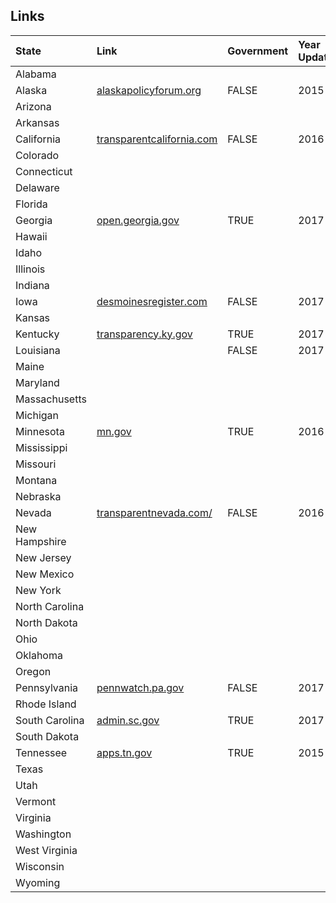 ## Links
| State | Link | Government | Year Updated | Exportable | Type | Complete |
|:-----|:-----|:-----|:-----|:-----|:-----|:-----|
|Alabama | | | | |  ||
|Alaska | [alaskapolicyforum.org](http://alaskapolicyforum.org/2017/04/state-of-alaska-payroll-for-fiscal-year-2015-just-released/)| FALSE | 2015 | FALSE | NA | unknown |
|Arizona | | | | |  ||
|Arkansas | | | | |  ||
|California |[transparentcalifornia.com](http://transparentcalifornia.com/) | FALSE |2016 |  FALSE | NA | unknown |
|Colorado | | | | |  ||
|Connecticut | | | | |  ||
|Delaware | | | | |  ||
|Florida | | | | |  ||
|Georgia| [open.georgia.gov](http://www.open.georgia.gov/index.html)  | TRUE | 2017 | TRUE | csv | unknown|
|Hawaii | | | | | | |
|Idaho | | | | |  ||
|Illinois | | | | | | |
|Indiana | | | | | | |
|Iowa | [desmoinesregister.com](http://db.desmoinesregister.com/state-salaries-for-iowa) | FALSE | 2017 |  FALSE | NA | unknown|
|Kansas | | | | | | |
|Kentucky | [transparency.ky.gov](http://transparency.ky.gov/search/Pages/SalarySearch.aspx#/salary)| TRUE | 2017 |  FALSE | NA | unknown |
|Louisiana | [](http://www.louisianasunshine.org/index.php/gate_register/134/)| FALSE | 2017 | FALSE | NA | unknown|
|Maine | | | | | | |
|Maryland | | | | | | |
|Massachusetts | | | | | | |
|Michigan | | | | | | |
|Minnesota | [mn.gov](https://mn.gov/mmb/transparency-mn/payrolldata.jsp)| TRUE| 2016 | TRUE| csv | unknown |
|Mississippi | | | | |  ||
|Missouri | | | | |  ||
|Montana | | | | | | |
|Nebraska | | | | | | |
|Nevada |[transparentnevada.com/](http://transparentnevada.com/) | FALSE | 2016 |  FALSE | NA | unknown |
|New Hampshire | | | | | | |
|New Jersey | | | | | | |
|New Mexico | | | | | | |
|New York | | | | | | |
|North Carolina | | | | | | |
|North Dakota | | | | | | |
|Ohio | | | | | | |
|Oklahoma | | | | | | |
|Oregon | | | | | | |
|Pennsylvania | [pennwatch.pa.gov](http://pennwatch.pa.gov/employees/Pages/Employee-Salaries.aspx)| FALSE | 2017 |  FALSE | pdf | unknown|
|Rhode Island | | | | | | |
|South Carolina |[admin.sc.gov](http://www.admin.sc.gov/accountability-portal/state-salaries) | TRUE | 2017 |  TRUE | csv | unknown |
|South Dakota | | | | | | |
|Tennessee | [apps.tn.gov](https://apps.tn.gov/salary-app/results)| TRUE | 2015 | FALSE| NA | unknown |
|Texas | | | | | | |
|Utah | | | | | | |
|Vermont | | | | | | |
|Virginia | | | | | | |
|Washington | | | | | | |
|West Virginia | | | | | | |
|Wisconsin | | | | | | |
|Wyoming | | | | | | |
